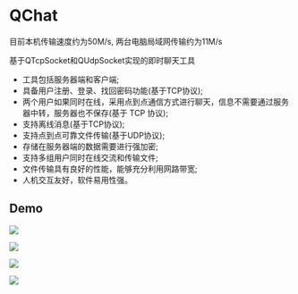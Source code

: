 # QChat

目前本机传输速度约为50M/s, 两台电脑局域网传输约为11M/s

基于QTcpSocket和QUdpSocket实现的即时聊天工具

* 工具包括服务器端和客户端;
* 具备用户注册、登录、找回密码功能(基于TCP协议);
* 两个用户如果同时在线，采用点到点通信方式进行聊天，信息不需要通过服务器中转，服务器也不保存(基于 TCP 协议);
* 支持离线消息(基于TCP协议);
* 支持点到点可靠文件传输(基于UDP协议);
* 存储在服务器端的数据需要进行强加密;
* 支持多组用户同时在线交流和传输文件;
* 文件传输具有良好的性能，能够充分利用网路带宽;
* 人机交互友好，软件易用性强。

## Demo

![](http://oklhb00qa.bkt.clouddn.com/image001.png)

![](http://oklhb00qa.bkt.clouddn.com/image041.png)

![](http://oklhb00qa.bkt.clouddn.com/image043.png)

![](http://oklhb00qa.bkt.clouddn.com/image112.png)
